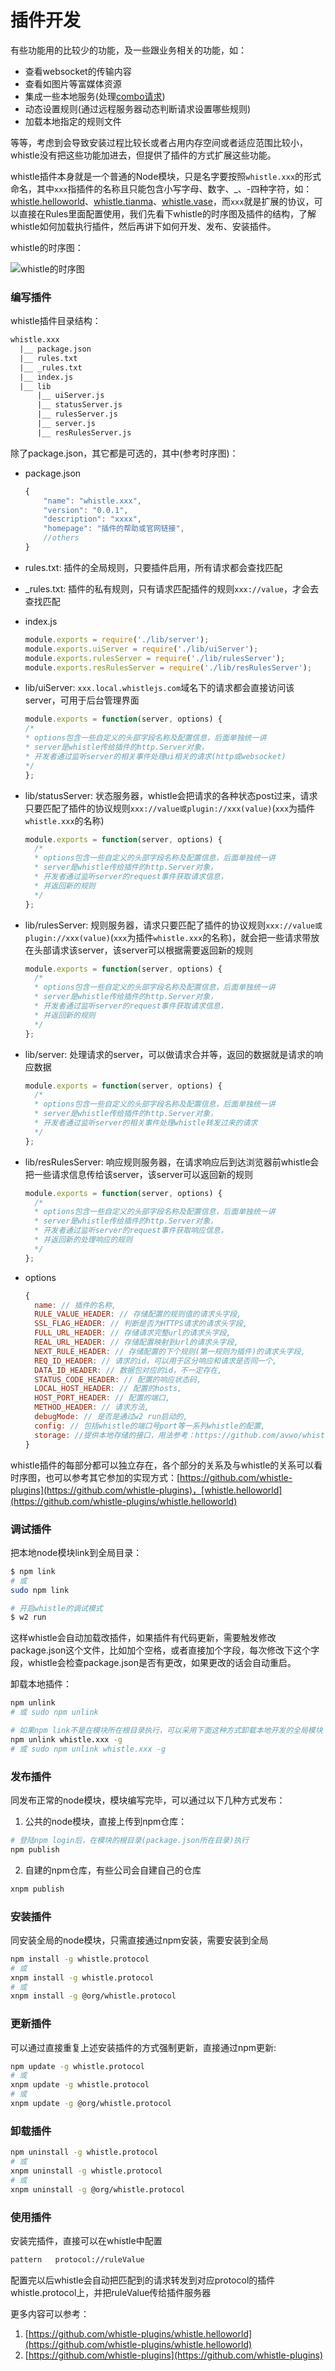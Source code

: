 # 插件开发

有些功能用的比较少的功能，及一些跟业务相关的功能，如：

* 查看websocket的传输内容
* 查看如图片等富媒体资源
* 集成一些本地服务(处理[combo请求](https://github.com/whistle-plugins/whistle.tianma))
* 动态设置规则(通过远程服务器动态判断请求设置哪些规则)
* 加载本地指定的规则文件

等等，考虑到会导致安装过程比较长或者占用内存空间或者适应范围比较小，whistle没有把这些功能加进去，但提供了插件的方式扩展这些功能。

whistle插件本身就是一个普通的Node模块，只是名字要按照`whistle.xxx`的形式命名，其中`xxx`指插件的名称且只能包含小写字母、数字、_、-四种字符，如：[whistle.helloworld](https://github.com/whistle-plugins/whistle.helloworld)、[whistle.tianma](https://github.com/whistle-plugins/whistle.tianma)、[whistle.vase](https://github.com/whistle-plugins/whistle.vase)，而`xxx`就是扩展的协议，可以直接在Rules里面配置使用，我们先看下whistle的时序图及插件的结构，了解whistle如何加载执行插件，然后再讲下如何开发、发布、安装插件。

whistle的时序图：

![whistle的时序图](img/seq.png)

### 编写插件

whistle插件目录结构：

```txt
whistle.xxx
  |__ package.json
  |__ rules.txt
  |__ _rules.txt
  |__ index.js
  |__ lib
      |__ uiServer.js
      |__ statusServer.js
      |__ rulesServer.js
      |__ server.js
      |__ resRulesServer.js
```

除了package.json，其它都是可选的，其中(参考时序图)：

* package.json
  ```js
  {
      "name": "whistle.xxx",
      "version": "0.0.1",
      "description": "xxxx",
      "homepage": "插件的帮助或官网链接",
      //others
  }
  ```
* rules.txt: 插件的全局规则，只要插件启用，所有请求都会查找匹配
* _rules.txt: 插件的私有规则，只有请求匹配插件的规则`xxx://value`，才会去查找匹配

* index.js
  ```js
  module.exports = require('./lib/server');
  module.exports.uiServer = require('./lib/uiServer');
  module.exports.rulesServer = require('./lib/rulesServer');
  module.exports.resRulesServer = require('./lib/resRulesServer');
  ```

* lib/uiServer: `xxx.local.whistlejs.com`域名下的请求都会直接访问该server，可用于后台管理界面

  ```js
  module.exports = function(server, options) {
  /*
  * options包含一些自定义的头部字段名称及配置信息，后面单独统一讲
  * server是whistle传给插件的http.Server对象，
  * 开发者通过监听server的相关事件处理ui相关的请求(http或websocket)
  */
  };
  ```

* lib/statusServer: 状态服务器，whistle会把请求的各种状态post过来，请求只要匹配了插件的协议规则`xxx://value或plugin://xxx(value)`(`xxx`为插件`whistle.xxx`的名称)

  ```js
  module.exports = function(server, options) {
    /*
    * options包含一些自定义的头部字段名称及配置信息，后面单独统一讲
    * server是whistle传给插件的http.Server对象，
    * 开发者通过监听server的request事件获取请求信息，
    * 并返回新的规则
    */
  };
  ```

* lib/rulesServer: 规则服务器，请求只要匹配了插件的协议规则`xxx://value或plugin://xxx(value)`(`xxx`为插件`whistle.xxx`的名称)，就会把一些请求带放在头部请求该server，该server可以根据需要返回新的规则
  ```js
  module.exports = function(server, options) {
    /*
    * options包含一些自定义的头部字段名称及配置信息，后面单独统一讲
    * server是whistle传给插件的http.Server对象，
    * 开发者通过监听server的request事件获取请求信息，
    * 并返回新的规则
    */
  };
  ```

* lib/server: 处理请求的server，可以做请求合并等，返回的数据就是请求的响应数据

  ```js
  module.exports = function(server, options) {
    /*
    * options包含一些自定义的头部字段名称及配置信息，后面单独统一讲
    * server是whistle传给插件的http.Server对象，
    * 开发者通过监听server的相关事件处理whistle转发过来的请求
    */
  };
  ```
* lib/resRulesServer: 响应规则服务器，在请求响应后到达浏览器前whistle会把一些请求信息传给该server，该server可以返回新的规则

  ```js
  module.exports = function(server, options) {
    /*
    * options包含一些自定义的头部字段名称及配置信息，后面单独统一讲
    * server是whistle传给插件的http.Server对象，
    * 开发者通过监听server的request事件获取响应信息，
    * 并返回新的处理响应的规则
    */
  };
  ```

* options
  ```js
  {
    name: // 插件的名称,
    RULE_VALUE_HEADER: // 存储配置的规则值的请求头字段,
    SSL_FLAG_HEADER: // 判断是否为HTTPS请求的请求头字段,
    FULL_URL_HEADER: // 存储请求完整url的请求头字段,
    REAL_URL_HEADER: // 存储配置映射到url的请求头字段,
    NEXT_RULE_HEADER: // 存储配置的下个规则(第一规则为插件)的请求头字段,
    REQ_ID_HEADER: // 请求的id，可以用于区分响应和请求是否同一个,
    DATA_ID_HEADER: // 数据包对应的id，不一定存在,
    STATUS_CODE_HEADER: // 配置的响应状态码,
    LOCAL_HOST_HEADER: // 配置的hosts,
    HOST_PORT_HEADER: // 配置的端口,
    METHOD_HEADER: // 请求方法,
    debugMode: // 是否是通过w2 run启动的,
    config: // 包括whistle的端口号port等一系列whistle的配置,
    storage: //提供本地存储的接口，用法参考：https://github.com/avwo/whistle/blob/master/lib/rules/util.js
  }
  ```

whistle插件的每部分都可以独立存在，各个部分的关系及与whistle的关系可以看时序图，也可以参考其它参加的实现方式：[https://github.com/whistle-plugins](https://github.com/whistle-plugins)，[whistle.helloworld](https://github.com/whistle-plugins/whistle.helloworld)

### 调试插件

把本地node模块link到全局目录：

```sh
$ npm link
# 或
sudo npm link

# 开启whistle的调试模式
$ w2 run
```

这样whistle会自动加载改插件，如果插件有代码更新，需要触发修改package.json这个文件，比如加个空格，或者直接加个字段，每次修改下这个字段，whistle会检查package.json是否有更改，如果更改的话会自动重启。

卸载本地插件：

```sh
npm unlink
# 或 sudo npm unlink

# 如果npm link不是在模块所在根目录执行，可以采用下面这种方式卸载本地开发的全局模块
npm unlink whistle.xxx -g
# 或 sudo npm unlink whistle.xxx -g
```

### 发布插件

同发布正常的node模块，模块编写完毕，可以通过以下几种方式发布：

1. 公共的node模块，直接上传到npm仓库：
  ```sh
  # 登陆npm login后，在模块的根目录(package.json所在目录)执行
  npm publish
  ```
2. 自建的npm仓库，有些公司会自建自己的仓库
  ```sh
  xnpm publish
  ```

### 安装插件

同安装全局的node模块，只需直接通过npm安装，需要安装到全局

```sh
npm install -g whistle.protocol
# 或
xnpm install -g whistle.protocol
# 或
xnpm install -g @org/whistle.protocol
```

### 更新插件

可以通过直接重复上述安装插件的方式强制更新，直接通过npm更新:

```sh
npm update -g whistle.protocol
# 或
xnpm update -g whistle.protocol
# 或
xnpm update -g @org/whistle.protocol
```

### 卸载插件

```sh
npm uninstall -g whistle.protocol
# 或
xnpm uninstall -g whistle.protocol
# 或
xnpm uninstall -g @org/whistle.protocol
```

### 使用插件

安装完插件，直接可以在whistle中配置

```sh
pattern   protocol://ruleValue
```

配置完以后whistle会自动把匹配到的请求转发到对应protocol的插件whistle.protocol上，并把ruleValue传给插件服务器

更多内容可以参考：

1. [https://github.com/whistle-plugins/whistle.helloworld](https://github.com/whistle-plugins/whistle.helloworld)
2. [https://github.com/whistle-plugins](https://github.com/whistle-plugins)

